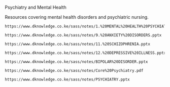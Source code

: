 Psychiatry and Mental Health

Resources covering mental health disorders and psychiatric nursing.

    https://www.dknowledge.co.ke/sass/notes/1.%20MENTAL%20HEALTH%20PSYCHIATRIC%20NURSING.pptx

    https://www.dknowledge.co.ke/sass/notes/9.%20ANXIETY%20DISORDERS.pptx

    https://www.dknowledge.co.ke/sass/notes/11.%20SCHIZOPHRENIA.pptx

    https://www.dknowledge.co.ke/sass/notes/12.%20DEPRESSIVE%20ILLNESS.pptx

    https://www.dknowledge.co.ke/sass/notes/BIPOLAR%20DISORDER.pptx

    https://www.dknowledge.co.ke/sass/notes/Core%20Psychiatry.pdf

    https://www.dknowledge.co.ke/sass/notes/PSYCHIATRY.pptx